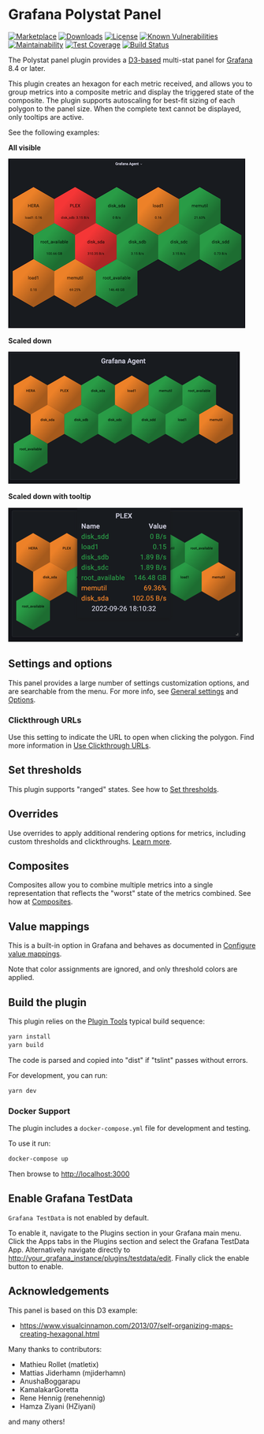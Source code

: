 # Grafana Polystat Panel

[![Marketplace](https://img.shields.io/badge/dynamic/json?logo=grafana&color=F47A20&label=marketplace&prefix=v&query=%24.version&url=https%3A%2F%2Fgrafana.com%2Fapi%2Fplugins%2Fgrafana-polystat-panel)](https://grafana.com/grafana/plugins/grafana-polystat-panel)
[![Downloads](https://img.shields.io/badge/dynamic/json?logo=grafana&color=F47A20&label=downloads&query=%24.downloads&url=https%3A%2F%2Fgrafana.com%2Fapi%2Fplugins%2Fgrafana-polystat-panel)](https://grafana.com/grafana/plugins/grafana-polystat-panel)
[![License](https://img.shields.io/github/license/grafana/grafana-polystat-panel)](LICENSE)
[![Known Vulnerabilities](https://snyk.io/test/github/grafana/grafana-polystat-panel/badge.svg)](https://snyk.io/test/github/grafana/grafana-polystat-panel)
[![Maintainability](https://api.codeclimate.com/v1/badges/5c5cd1076777c637b931/maintainability)](https://codeclimate.com/github/grafana/grafana-polystat-panel/maintainability)
[![Test Coverage](https://api.codeclimate.com/v1/badges/5c5cd1076777c637b931/test_coverage)](https://codeclimate.com/github/grafana/grafana-polystat-panel/test_coverage)
[![Build Status](https://drone.grafana.net/api/badges/grafana/grafana-polystat-panel/status.svg)](https://drone.grafana.net/grafana/grafana-polystat-panel)

The Polystat panel plugin provides a [D3-based](http://www.d3js.org) multi-stat panel for [Grafana](https://grafana.com/) 8.4 or later. 

This plugin creates an hexagon for each metric received, and allows you to group metrics into a composite metric and display the triggered state of the composite. The plugin supports autoscaling for best-fit sizing of each polygon to the panel size. When the complete text cannot be displayed, only tooltips are active.

See the following examples:

**All visible**

![polystat-v2-agent-all-visible](https://raw.githubusercontent.com/grafana/grafana-polystat-panel/v2.x/src/img/screenshots/polystat-v2-agent-all-visible.png)

**Scaled down**

![polystat-v2-agent-scaled-down](https://raw.githubusercontent.com/grafana/grafana-polystat-panel/v2.x/src/img/screenshots/polystat-v2-agent-scaled-down.png)

**Scaled down with tooltip**

![polystat-v2-agent-scaled-down-tooltip](https://raw.githubusercontent.com/grafana/grafana-polystat-panel/v2.x/src/img/screenshots/polystat-v2-agent-scaled-down-tooltip.png)

## Settings and options

This panel provides a large number of settings customization options, and are searchable from the menu. For more info, see [General settings](docs/Polystat-docs-settings.md) and [Options](docs/Polystat-docs-options.md).

### Clickthrough URLs

Use this setting to indicate the URL to open when clicking the polygon. Find more information in [Use Clickthrough URLs](docs/Polystat-docs-clickthroughurl.md).

## Set thresholds

This plugin supports "ranged" states. See how to [Set thresholds](docs/Polystat-docs-thresholds.md).

## Overrides

Use overrides to apply additional rendering options for metrics, including custom thresholds and clickthroughs. [Learn more](docs/Polystat-docs-overrides.md).

## Composites

Composites allow you to combine multiple metrics into a single representation that reflects the "worst" state of the metrics combined. See how at [Composites](docs/Polystat-docs-composites.md).

## Value mappings

This is a built-in option in Grafana and behaves as documented in [Configure value mappings](https://grafana.com/docs/grafana/latest/panels/configure-value-mappings/).

Note that color assignments are ignored, and only threshold colors are applied.

## Build the plugin

This plugin relies on the [Plugin Tools](https://github.com/grafana/plugin-tools) typical build sequence:

```BASH
yarn install
yarn build
```

The code is parsed and copied into "dist" if "tslint" passes without errors.

For development, you can run:

```BASH
yarn dev
```

### Docker Support

The plugin includes a `docker-compose.yml` file for development and testing. 

To use it run:

```BASH
docker-compose up
```

Then browse to <http://localhost:3000>

## Enable Grafana TestData

`Grafana TestData` is not enabled by default. 

To enable it, navigate to the Plugins section in your Grafana main menu. Click the Apps tabs in the Plugins section and select the Grafana TestData App. Alternatively navigate directly to <http://your_grafana_instance/plugins/testdata/edit>. Finally click the enable button to enable.

## Acknowledgements

This panel is based on this D3 example:

* <https://www.visualcinnamon.com/2013/07/self-organizing-maps-creating-hexagonal.html>

Many thanks to contributors:

* Mathieu Rollet (matletix)
* Mattias Jiderhamn (mjiderhamn)
* AnushaBoggarapu
* KamalakarGoretta
* Rene Hennig (renehennig)
* Hamza Ziyani (HZiyani)

and many others!
